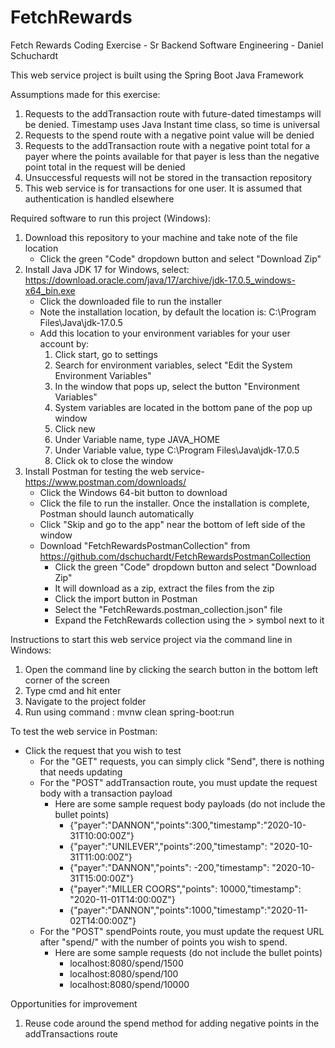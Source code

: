 # FetchRewards
Fetch Rewards Coding Exercise - Sr Backend Software Engineering - 
Daniel Schuchardt

This web service project is built using the Spring Boot Java Framework

Assumptions made for this exercise:
1) Requests to the addTransaction route with future-dated timestamps will be denied. Timestamp uses Java Instant time class, so time is universal
2) Requests to the spend route with a negative point value will be denied
3) Requests to the addTransaction route with a negative point total for a payer where the points available for that payer is less than the negative point total in the request will be denied
4) Unsuccessful requests will not be stored in the transaction repository
5) This web service is for transactions for one user. It is assumed that authentication is handled elsewhere


Required software to run this project (Windows):
1) Download this repository to your machine and take note of the file location
    - Click the green "Code" dropdown button and select "Download Zip"
2) Install Java JDK 17 for Windows, select: https://download.oracle.com/java/17/archive/jdk-17.0.5_windows-x64_bin.exe
    - Click the downloaded file to run the installer
    - Note the installation location, by default the location is: C:\Program Files\Java\jdk-17.0.5
    - Add this location to your environment variables for your user account by:
        1) Click start, go to settings
        2) Search for environment variables, select "Edit the System Environment Variables"
        3) In the window that pops up, select the button "Environment Variables"
        4) System variables are located in the bottom pane of the pop up window
        5) Click new
        6) Under Variable name, type JAVA_HOME
        7) Under Variable value, type C:\Program Files\Java\jdk-17.0.5
        8) Click ok to close the window
3) Install Postman for testing the web service- https://www.postman.com/downloads/
    - Click the Windows 64-bit button to download
    - Click the file to run the installer. Once the installation is complete, Postman should launch automatically
    - Click "Skip and go to the app" near the bottom of left side of the window
    - Download "FetchRewardsPostmanCollection" from https://github.com/dschuchardt/FetchRewardsPostmanCollection
        - Click the green "Code" dropdown button and select "Download Zip"
        - It will download as a zip, extract the files from the zip
        - Click the import button in Postman
        - Select the "FetchRewards.postman_collection.json" file
        - Expand the FetchRewards collection using the > symbol next to it


Instructions to start this web service project via the command line in Windows:
1) Open the command line by clicking the search button in the bottom left corner of the screen
2) Type cmd and hit enter
3) Navigate to the project folder
4) Run using command : mvnw clean spring-boot:run



To test the web service in Postman:
- Click the request that you wish to test
    - For the "GET" requests, you can simply click "Send", there is nothing that needs updating
    - For the "POST" addTransaction route, you must update the request body with a transaction payload
        -   Here are some sample request body payloads (do not include the bullet points)
            - {"payer":"DANNON","points":300,"timestamp":"2020-10-31T10:00:00Z"}
            - {"payer":"UNILEVER","points":200,"timestamp": "2020-10-31T11:00:00Z"}
            - {"payer":"DANNON","points": -200,"timestamp": "2020-10-31T15:00:00Z"}
            - {"payer":"MILLER COORS","points": 10000,"timestamp": "2020-11-01T14:00:00Z"}
            - {"payer":"DANNON","points":1000,"timestamp":"2020-11-02T14:00:00Z"}  
    - For the "POST" spendPoints route, you must update the request URL after "spend/" with the number of points you wish to spend. 
        - Here are some sample requests (do not include the bullet points)
            - localhost:8080/spend/1500
            - localhost:8080/spend/100
            - localhost:8080/spend/10000

Opportunities for improvement
1) Reuse code around the spend method for adding negative points in the addTransactions route
